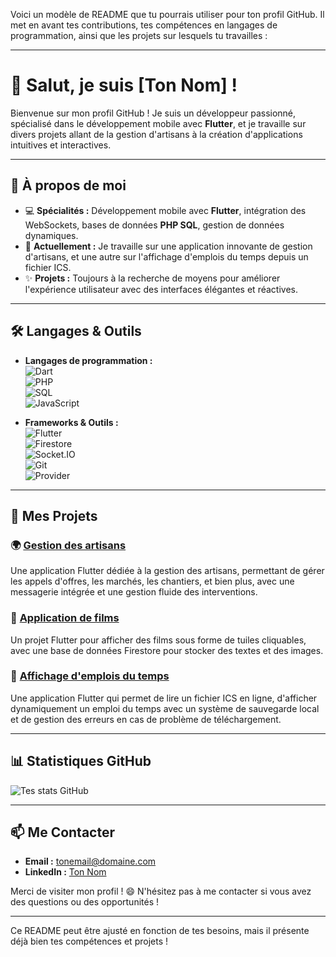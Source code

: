 Voici un modèle de README que tu pourrais utiliser pour ton profil GitHub. Il met en avant tes contributions, tes compétences en langages de programmation, ainsi que les projets sur lesquels tu travailles :

---

# 👋 Salut, je suis [Ton Nom] !

Bienvenue sur mon profil GitHub ! Je suis un développeur passionné, spécialisé dans le développement mobile avec **Flutter**, et je travaille sur divers projets allant de la gestion d'artisans à la création d'applications intuitives et interactives.

---

## 🚀 À propos de moi

- 💻 **Spécialités :** Développement mobile avec **Flutter**, intégration des WebSockets, bases de données **PHP SQL**, gestion de données dynamiques.
- 🎯 **Actuellement :** Je travaille sur une application innovante de gestion d'artisans, et une autre sur l'affichage d'emplois du temps depuis un fichier ICS.
- ✨ **Projets :** Toujours à la recherche de moyens pour améliorer l'expérience utilisateur avec des interfaces élégantes et réactives.

---

## 🛠️ Langages & Outils

- **Langages de programmation :**  
  ![Dart](https://img.shields.io/badge/Dart-0175C2?style=for-the-badge&logo=dart&logoColor=white)  
  ![PHP](https://img.shields.io/badge/PHP-777BB4?style=for-the-badge&logo=php&logoColor=white)  
  ![SQL](https://img.shields.io/badge/SQL-4479A1?style=for-the-badge&logo=sql&logoColor=white)  
  ![JavaScript](https://img.shields.io/badge/JavaScript-323330?style=for-the-badge&logo=javascript&logoColor=F7DF1E)

- **Frameworks & Outils :**  
  ![Flutter](https://img.shields.io/badge/Flutter-02569B?style=for-the-badge&logo=flutter&logoColor=white)  
  ![Firestore](https://img.shields.io/badge/Firestore-ffca28?style=for-the-badge&logo=firebase&logoColor=black)  
  ![Socket.IO](https://img.shields.io/badge/Socket.IO-010101?style=for-the-badge&logo=socket.io&logoColor=white)  
  ![Git](https://img.shields.io/badge/Git-F05032?style=for-the-badge&logo=git&logoColor=white)  
  ![Provider](https://img.shields.io/badge/Provider-FFD500?style=for-the-badge&logo=flutter&logoColor=black)

---

## 💼 Mes Projets

### 🌍 [Gestion des artisans](https://github.com/tonrepo/gestion-artisans)
Une application Flutter dédiée à la gestion des artisans, permettant de gérer les appels d'offres, les marchés, les chantiers, et bien plus, avec une messagerie intégrée et une gestion fluide des interventions.

### 🎥 [Application de films](https://github.com/tonrepo/app-films)
Un projet Flutter pour afficher des films sous forme de tuiles cliquables, avec une base de données Firestore pour stocker des textes et des images.

### 📅 [Affichage d'emplois du temps](https://github.com/tonrepo/app-emploi-du-temps)
Une application Flutter qui permet de lire un fichier ICS en ligne, d'afficher dynamiquement un emploi du temps avec un système de sauvegarde local et de gestion des erreurs en cas de problème de téléchargement.

---

## 📊 Statistiques GitHub

![Tes stats GitHub](https://github-readme-stats.vercel.app/api?username=tonnomgithub&show_icons=true&theme=radical)

---

## 📫 Me Contacter

- **Email :** [tonemail@domaine.com](mailto:tonemail@domaine.com)
- **LinkedIn :** [Ton Nom](https://linkedin.com/in/tonnomlinkedin)
  
Merci de visiter mon profil ! 😄 N'hésitez pas à me contacter si vous avez des questions ou des opportunités !

---

Ce README peut être ajusté en fonction de tes besoins, mais il présente déjà bien tes compétences et projets !
